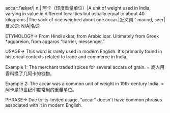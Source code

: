 accar:/ˈækər/| n.| 阿卡（印度重量单位）|A unit of weight used in India, varying in value in different localities but usually equal to about 40 kilograms.|The sack of rice weighed about one accar.|近义词：maund, seer|反义词: N/A|名词


ETYMOLOGY->
From Hindi akkar, from Arabic iqar. Ultimately from Greek *aggareion, from aggaros “carrier, messenger.”


USAGE->
This word is rarely used in modern English.  It's primarily found in historical contexts related to trade and commerce in India.

Example 1: The merchant traded spices for several accars of grain. = 商人用香料换了几阿卡的谷物。

Example 2:  The accar was a common unit of weight in 19th-century India. = 阿卡是19世纪印度常用的重量单位。



PHRASE->
Due to its limited usage, "accar" doesn't have common phrases associated with it in modern English.
